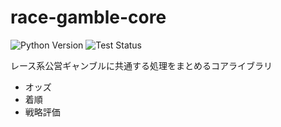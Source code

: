 # race-gamble-core

![Python Version](https://img.shields.io/badge/python-3.11%20-blue)
![Test Status](https://github.com/DaikiTanak/race-gamble-core/actions/workflows/run_unit_tests.yml/badge.svg)

レース系公営ギャンブルに共通する処理をまとめるコアライブラリ

- オッズ
- 着順
- 戦略評価
